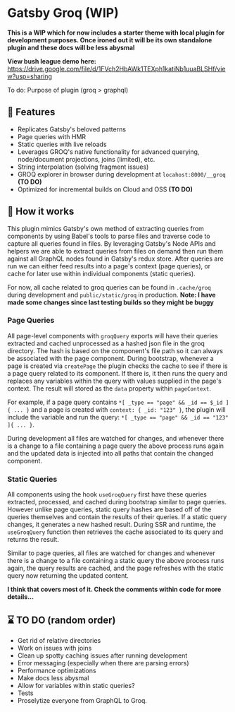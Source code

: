 # Gatsby Groq (WIP)

**This is a WIP which for now includes a starter theme with local plugin for development purposes. Once ironed out it will be its own standalone plugin and these docs will be less abysmal**

**View bush league demo here:**
https://drive.google.com/file/d/1FVch2HbAWk1TEXph1katiNb1uuaBLSHf/view?usp=sharing

To do: Purpose of plugin (groq > graphql)

## 🎂 Features
- Replicates Gatsby's beloved patterns
- Page queries with HMR
- Static queries with live reloads
- Leverages GROQ's native functionality for advanced querying, node/document projections, joins (limited), etc.
- String interpolation (solving fragment issues)
- GROQ explorer in browser during development at `locahost:8000/__groq` **(TO DO)**
- Optimized for incremental builds on Cloud and OSS **(TO DO)**



## 🧙 How it works
This plugin mimics Gatsby's own method of extracting queries from components by using Babel's tools to parse files and traverse code to capture all queries found in files. By leveraging Gatsby's Node APIs and helpers we are able to extract queries from files on demand then run them against all GraphQL nodes found in Gatsby's redux store. After queries are run we can either feed results into a page's context (page queries), or cache for later use within individual components (static queries).

For now, all cache related to groq queries can be found in `.cache/groq` during development and `public/static/groq` in production. **Note: I have made some changes since last testing builds so they might be buggy**

###  Page Queries
All page-level components with `groqQuery` exports will have their queries extracted and cached unprocessed as a hashed json file in the groq directory. The hash is based on the component's file path so it can always be associated with the page component. During bootstrap, whenever a page is created via `createPage` the plugin checks the cache to see if there is a page query related to its component. If there is, it then runs the query and replaces any variables within the query with values supplied in the page's context. The result will stored as the `data` property within `pageContext`.

For example, if a page query contains `*[ _type == "page" && _id == $_id ]{ ... }` and a page is created with `context: { _id: "123" }`, the plugin will include the variable and run the query: `*[ _type == "page" && _id == "123" ]{ ... }`.

During development all files are watched for changes, and whenever there is a change to a file containing a page query the above process runs again and the updated data is injected into all paths that contain the changed component.

### Static Queries
All components using the hook `useGroqQuery` first have these queries extracted, processed, and cached during bootstrap similar to page queries. However unlike page queries, static query hashes are based off of the queries themselves and contain the results of their queries. If a static query changes, it generates a new hashed result. During SSR and runtime, the `useGroqQuery` function then retrieves the cache associated to its query and returns the result.

Similar to page queries, all files are watched for changes and whenever there is a change to a file containing a static query the above process runs again, the query results are cached, and the page refreshes with the static query now returning the updated content.



**I think that covers most of it. Check the comments within code for more details...**



## ⌛ TO DO (random order)
- Get rid of relative directories
- Work on issues with joins
- Clean up spotty caching issues after running development
- Error messaging (especially when there are parsing errors)
- Performance optimizations
- Make docs less abysmal
- Allow for variables within static queries?
- Tests
- Proselytize everyone from GraphQL to Groq.